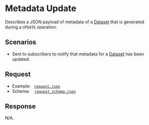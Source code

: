 # Metadata Update

Describes a JSON payload of metadata of a [Dataset](https://github.com/JiscRDSS/rdss-canonical-data-model/tree/master/properties/Dataset) that is generated during a `UPDATE` operation.

## Scenarios

- Sent to subscribers to notify that metadata for a [Dataset](https://github.com/JiscRDSS/rdss-canonical-data-model/tree/master/properties/Dataset) has been updated.

## Request

- Example:&nbsp;&nbsp;&nbsp;[`request.json`](request.json)
- Schema:&nbsp;&nbsp;&nbsp;&nbsp;[`request_schema.json`](request_schema.json)

## Response

N/A.
